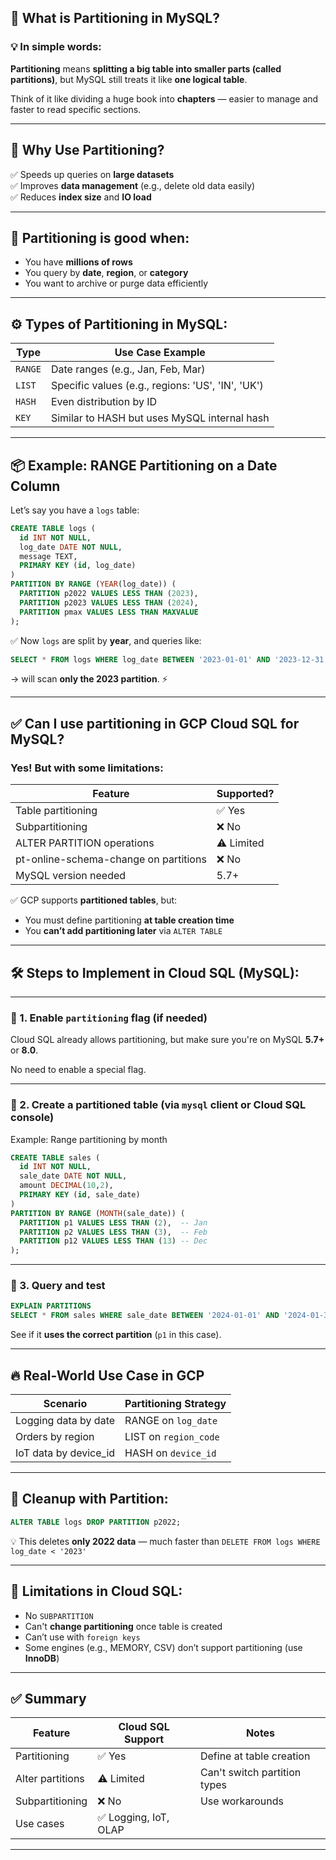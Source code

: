 

## 🧠 What is **Partitioning** in MySQL?

### 💡 In simple words:
**Partitioning** means **splitting a big table into smaller parts (called partitions)**, but MySQL still treats it like **one logical table**.

Think of it like dividing a huge book into **chapters** — easier to manage and faster to read specific sections.

---

## 🧾 Why Use Partitioning?

✅ Speeds up queries on **large datasets**  
✅ Improves **data management** (e.g., delete old data easily)  
✅ Reduces **index size** and **IO load**

---

## 🎯 Partitioning is good when:

- You have **millions of rows**
- You query by **date**, **region**, or **category**
- You want to archive or purge data efficiently

---

## ⚙️ Types of Partitioning in MySQL:

| Type         | Use Case Example |
|--------------|------------------|
| `RANGE`      | Date ranges (e.g., Jan, Feb, Mar) |
| `LIST`       | Specific values (e.g., regions: 'US', 'IN', 'UK') |
| `HASH`       | Even distribution by ID |
| `KEY`        | Similar to HASH but uses MySQL internal hash |

---

## 📦 Example: RANGE Partitioning on a Date Column

Let’s say you have a `logs` table:

```sql
CREATE TABLE logs (
  id INT NOT NULL,
  log_date DATE NOT NULL,
  message TEXT,
  PRIMARY KEY (id, log_date)
)
PARTITION BY RANGE (YEAR(log_date)) (
  PARTITION p2022 VALUES LESS THAN (2023),
  PARTITION p2023 VALUES LESS THAN (2024),
  PARTITION pmax VALUES LESS THAN MAXVALUE
);
```

✅ Now `logs` are split by **year**, and queries like:
```sql
SELECT * FROM logs WHERE log_date BETWEEN '2023-01-01' AND '2023-12-31';
```
→ will scan **only the 2023 partition**. ⚡️

---

## ✅ Can I use partitioning in **GCP Cloud SQL for MySQL**?

### Yes! But with **some limitations**:

| Feature                    | Supported? |
|----------------------------|------------|
| Table partitioning         | ✅ Yes     |
| Subpartitioning            | ❌ No      |
| ALTER PARTITION operations | ⚠️ Limited |
| pt-online-schema-change on partitions | ❌ No |
| MySQL version needed       | 5.7+       |

✅ GCP supports **partitioned tables**, but:
- You must define partitioning **at table creation time**
- You **can’t add partitioning later** via `ALTER TABLE`

---

## 🛠️ Steps to Implement in Cloud SQL (MySQL):

---

### 🔹 1. Enable `partitioning` flag (if needed)

Cloud SQL already allows partitioning, but make sure you're on MySQL **5.7+** or **8.0**.

No need to enable a special flag.

---

### 🔹 2. Create a partitioned table (via `mysql` client or Cloud SQL console)

Example: Range partitioning by month

```sql
CREATE TABLE sales (
  id INT NOT NULL,
  sale_date DATE NOT NULL,
  amount DECIMAL(10,2),
  PRIMARY KEY (id, sale_date)
)
PARTITION BY RANGE (MONTH(sale_date)) (
  PARTITION p1 VALUES LESS THAN (2),  -- Jan
  PARTITION p2 VALUES LESS THAN (3),  -- Feb
  PARTITION p12 VALUES LESS THAN (13) -- Dec
);
```

---

### 🔹 3. Query and test

```sql
EXPLAIN PARTITIONS
SELECT * FROM sales WHERE sale_date BETWEEN '2024-01-01' AND '2024-01-31';
```

See if it **uses the correct partition** (`p1` in this case).

---

## 🔥 Real-World Use Case in GCP

| Scenario | Partitioning Strategy |
|----------|------------------------|
| Logging data by date | RANGE on `log_date` |
| Orders by region | LIST on `region_code` |
| IoT data by device_id | HASH on `device_id` |

---

## 🧼 Cleanup with Partition:

```sql
ALTER TABLE logs DROP PARTITION p2022;
```

💡 This deletes **only 2022 data** — much faster than `DELETE FROM logs WHERE log_date < '2023'`

---

## 🧯 Limitations in Cloud SQL:

- No `SUBPARTITION`
- Can't **change partitioning** once table is created
- Can’t use with `foreign keys`
- Some engines (e.g., MEMORY, CSV) don’t support partitioning (use **InnoDB**)

---

## ✅ Summary

| Feature              | Cloud SQL Support | Notes |
|----------------------|-------------------|-------|
| Partitioning         | ✅ Yes            | Define at table creation |
| Alter partitions     | ⚠️ Limited        | Can't switch partition types |
| Subpartitioning      | ❌ No             | Use workarounds |
| Use cases            | ✅ Logging, IoT, OLAP |

---

